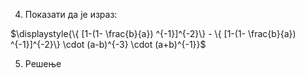4. Показати да је израз:

$\displaystyle{\{ [1-(1-  \frac{b}{a}) ^{-1}]^{-2}\} - \{ [1-(1-  \frac{b}{a}) ^{-1}]^{-2}\} \cdot (a-b)^{-3} \cdot (a+b)^{-1}}$

5. Решење 